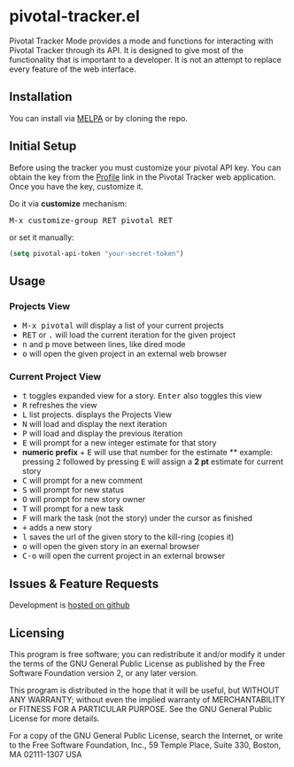 # pivotal-tracker.el

Pivotal Tracker Mode provides a mode and functions for interacting with Pivotal Tracker through its API.
It is designed to give most of the functionality that is important to a developer.
It is not an attempt to replace every feature of the web interface.

## Installation

You can install via [MELPA](http://melpa.milkbox.net/#/pivotal-tracker) or by cloning the repo.

## Initial Setup

Before using the tracker you must customize your pivotal API key. You can
obtain the key from the [Profile](https://www.pivotaltracker.com/profile)
link in the Pivotal Tracker web application. Once you have the key, customize it.

Do it via **customize** mechanism:

<kbd>M-x customize-group RET pivotal RET</kbd>

or set it manually:

```el
(setq pivotal-api-token "your-secret-token")
```

## Usage

### Projects View

* <kbd>M-x pivotal</kbd> will display a list of your current projects
* <kbd>RET</kbd> or <kbd>.</kbd> will load the current iteration for the given project
* <kbd>n</kbd> and <kbd>p</kbd> move between lines, like dired mode
* <kbd>o</kbd> will open the given project in an external web browser

### Current Project View

* <kbd>t</kbd> toggles expanded view for a story. <kbd>Enter</kbd> also toggles this view
* <kbd>R</kbd> refreshes the view
* <kbd>L</kbd> list projects. displays the Projects View
* <kbd>N</kbd> will load and display the next iteration
* <kbd>P</kbd> will load and display the previous iteration
* <kbd>E</kbd> will prompt for a new integer estimate for that story
* **numeric prefix** + <kbd>E</kbd> will use that number for the estimate
**  example: pressing <kbd>2</kbd> followed by pressing <kbd>E</kbd> will assign a **2 pt** estimate for current story
* <kbd>C</kbd> will prompt for a new comment
* <kbd>S</kbd> will prompt for new status
* <kbd>O</kbd> will prompt for new story owner
* <kbd>T</kbd> will prompt for a new task
* <kbd>F</kbd> will mark the task (not the story) under the cursor as finished
* <kbd>+</kbd> adds a new story
* <kbd>l</kbd> saves the url of the given story to the kill-ring (copies it)
* <kbd>o</kbd> will open the given story in an exernal browser
* <kbd>C-o</kbd> will open the current project in an external browser

## Issues & Feature Requests

Development is [hosted on github](https://github.com/jxa/pivotal-tracker)

## Licensing

This program is free software; you can redistribute it and/or
modify it under the terms of the GNU General Public License as
published by the Free Software Foundation version 2, or any later version.

This program is distributed in the hope that it will be useful, but
WITHOUT ANY WARRANTY; without even the implied warranty of
MERCHANTABILITY or FITNESS FOR A PARTICULAR PURPOSE.  See the GNU
General Public License for more details.

For a copy of the GNU General Public License, search the Internet,
or write to the Free Software Foundation, Inc., 59 Temple Place,
Suite 330, Boston, MA 02111-1307 USA
